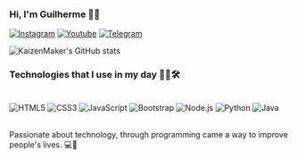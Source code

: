 ### Hi, I'm Guilherme 👋🏻

[![Instagram](https://img.shields.io/badge/guilherme_nc_-E4405F?style=for-the-badge&logo=instagram&logoColor=white)](https://www.instagram.com/guilherme_nc_/)
[![Youtube](https://img.shields.io/badge/KaizenMaker-FF0000?style=for-the-badge&logo=youtube&logoColor=white)](https://www.youtube.com/channel/UCL60NvLaIsgBFmmBR5TuWig)
[![Telegram](https://img.shields.io/badge/KaizenMaker-2CA5E0?style=for-the-badge&logo=telegram&logoColor=white)](https://t.me/KaizenMaker)

![KaizenMaker's GitHub stats](https://github-readme-stats.vercel.app/api?username=KaizenMaker&show_icons=true&theme=highcontrast)

### Technologies that I use in my day 👨🏻🛠️

<div style="display: inline_block"><br/>
<img align="center" alt="HTML5" src="https://img.shields.io/badge/HTML5-E34F26?style=for-the-badge&logo=html5&logoColor=white" />
<img align="center" alt="CSS3" src="https://img.shields.io/badge/CSS3-1572B6?style=for-the-badge&logo=css3&logoColor=white" />
<img align="center" alt="JavaScript" src="https://img.shields.io/badge/JavaScript-F7DF1E?style=for-the-badge&logo=javascript&logoColor=black" />
<img align="center" alt="Bootstrap" src="https://img.shields.io/badge/Bootstrap-563D7C?style=for-the-badge&logo=bootstrap&logoColor=white" />
<img align="center" alt="Node.js" src="https://img.shields.io/badge/Node.js-43853D?style=for-the-badge&logo=node.js&logoColor=white" />
<img align="center" alt="Python" src="https://img.shields.io/badge/Python-3776AB?style=for-the-badge&logo=python&logoColor=white" />
<img align="center" alt="Java" src="https://img.shields.io/badge/Java-ED8B00?style=for-the-badge&logo=openjdk&logoColor=white" />
</div><br/>

Passionate about technology, through programming came a way to improve people's lives. 💻📂
